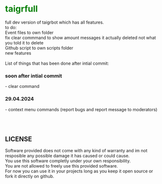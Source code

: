 <style>
h1 {
color:green;
}

  
</style>

# taigrfull
full dev version of taigrbot which has all features.
<br>
to do:
<br>
Event files to own folder<br>
fix clear commmand to show amount messages it actually deleted not what you told it to delete<br>
Github script to own scripts folder<br>
new features<br>
<br>
List of things that has been done after intial commit:
<h3>soon after intial commit</h3>
- clear command
<h3>29.04.2024</h3>
- context menu commands (report bugs and report message to moderators) 


<br> <br>
<h2>LICENSE</h2>
Software provided does not come with any kind of warranty and im not resposible any possible damage it has caused or could cause.<br>
You use this software completly under your own responsibility.<br>
You are not allowed to freely use this provided software.<br>
For now you can use it in your projects long as you keep it open source or fork it directly on github.
